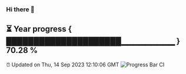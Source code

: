 ### Hi there 👋
⏳ Year progress { █████████████████████▁▁▁▁▁▁▁▁▁ } 70.28 %
---
⏰ Updated on Thu, 14 Sep 2023 12:10:06 GMT
![Progress Bar CI](https://github.com/Moyi321/Moyi321/workflows/Progress%20Bar%20CI/badge.svg)
